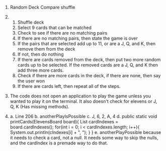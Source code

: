 1.  Random Deck
    Compare
    shuffle

2.  
    1.  Shuffle deck
    2.  Select 9 cards that can be matched
    3.  Check to see if there are no matching pairs
    4.  If there are no matching pairs, then state the game is over
    5.  If the pairs that are selected add up to 11, or are a J, Q, and K, then remove them       from the deck
    6.  If not, then do nothing
    7.  If there are cards removed from the deck, then put two more random cards up to be         selected. If the removed cards are a J, Q, and K then add three more cards. 
    8.  Check if there are more cards in the deck, if there are none, then say the user won
    9.  If there are cards left, then repeat all of the steps.

3.  The code does not open an application to play the game unless you wanted to play it on the terminal. It also doesn't check for elevens or J, Q, K (Has missing methods).

4. 
    a.  Line 206
    b.  anotherPlayIsPossible
    c.  J, 6, 2, A, 4
    d.
public static void printCards(ElevensBoard board){
    List<Integer> cardIndexes = board.cardIndexes();
    for(int i = 0; i < cardIndexes.length; i++){
        System.out.println(cIndexes[i] + ", ");
    }
}
    e.  anotherPlayPossible because it needs to check a card, not a null. It needs some way to skip the nulls, and the cardIndex is a premade way to do that.